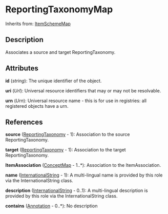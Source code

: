 
# ReportingTaxonomyMap

Inherits from: [ItemSchemeMap](ItemSchemeMap.md)



## Description

Associates a source and target ReportingTaxonomy.


## Attributes

**id** (*string*): The unique identifier of the object.

**uri** (*Url*): Universal resource identifiers that may or may not be resolvable.

**urn** (*Urn*): Universal resource name - this is for use in registries: all registered objects have a urn.



## References

**source** ([ReportingTaxonomy](../ReportingTaxonomies/ReportingTaxonomy.md) - 1): Association to the source ReportingTaxonomy.

**target** ([ReportingTaxonomy](../ReportingTaxonomies/ReportingTaxonomy.md) - 1): Association to the target ReportingTaxonomy.

**ItemAssociation** ([ConceptMap](ConceptMap.md) - 1..*): Association to the ItemAssociation.

**name** ([InternationalString](../Base/InternationalString.md) - 1): A multi-lingual name is provided by this role via the InternationalString class.

**description** ([InternationalString](../Base/InternationalString.md) - 0..1): A multi-lingual description is provided by this role via the InternationalString class.

**contains** ([Annotation](../Base/Annotation.md) - 0..*): No description





